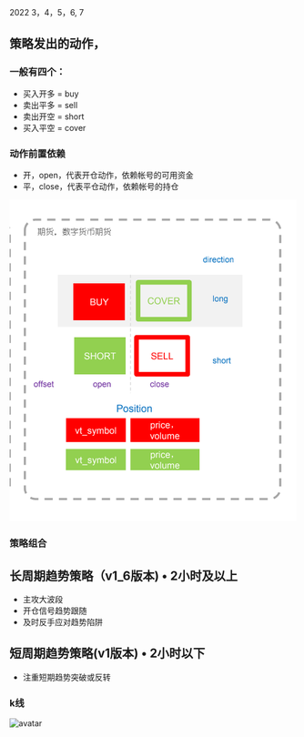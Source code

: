 2022 3，4，5，6, 7
## 策略发出的动作，
### 一般有四个：
- 买入开多 = buy
- 卖出平多 = sell
- 卖出开空 = short
- 买入平空 = cover
### 动作前置依赖
- 开，open，代表开仓动作，依赖帐号的可用资金
- 平，close，代表平仓动作，依赖帐号的持仓

![avatar](images/买卖.png)

### 策略组合

## 长周期趋势策略（v1_6版本) • 2小时及以上
- 主攻大波段
- 开仓信号趋势跟随
- 及时反手应对趋势陷阱
## 短周期趋势策略(v1版本) • 2小时以下
- 注重短期趋势突破或反转

### k线

![avatar](images/K线.png)